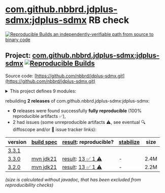 [com.github.nbbrd.jdplus-sdmx:jdplus-sdmx](https://central.sonatype.com/artifact/com.github.nbbrd.jdplus-sdmx/jdplus-sdmx/versions) RB check
=======

[![Reproducible Builds](https://reproducible-builds.org/images/logos/rb.svg) an independently-verifiable path from source to binary code](https://reproducible-builds.org/)

## Project: [com.github.nbbrd.jdplus-sdmx:jdplus-sdmx](https://central.sonatype.com/artifact/com.github.nbbrd.jdplus-sdmx/jdplus-sdmx/versions) [![Reproducible Builds](https://img.shields.io/endpoint?url=https://raw.githubusercontent.com/jvm-repo-rebuild/reproducible-central/master/content/com/github/nbbrd/jdplus-sdmx/badge.json)](https://github.com/jvm-repo-rebuild/reproducible-central/blob/master/content/com/github/nbbrd/jdplus-sdmx/README.md)

Source code: [https://github.com/nbbrd/jdplus-sdmx.git](https://github.com/nbbrd/jdplus-sdmx.git)

<details><summary>This project defines 9 modules:</summary>

* [com.github.nbbrd.jdplus-sdmx:jdplus-sdmx](https://central.sonatype.com/artifact/com.github.nbbrd.jdplus-sdmx/jdplus-sdmx/overview)
* [com.github.nbbrd.jdplus-sdmx:jdplus-sdmx-base](https://central.sonatype.com/artifact/com.github.nbbrd.jdplus-sdmx/jdplus-sdmx-base/overview)
* [com.github.nbbrd.jdplus-sdmx:jdplus-sdmx-base-api](https://central.sonatype.com/artifact/com.github.nbbrd.jdplus-sdmx/jdplus-sdmx-base-api/overview)
* [com.github.nbbrd.jdplus-sdmx:jdplus-sdmx-base-parent](https://central.sonatype.com/artifact/com.github.nbbrd.jdplus-sdmx/jdplus-sdmx-base-parent/overview)
* [com.github.nbbrd.jdplus-sdmx:jdplus-sdmx-bom](https://central.sonatype.com/artifact/com.github.nbbrd.jdplus-sdmx/jdplus-sdmx-bom/overview)
* [com.github.nbbrd.jdplus-sdmx:jdplus-sdmx-cli](https://central.sonatype.com/artifact/com.github.nbbrd.jdplus-sdmx/jdplus-sdmx-cli/overview)
* [com.github.nbbrd.jdplus-sdmx:jdplus-sdmx-cli-plugin](https://central.sonatype.com/artifact/com.github.nbbrd.jdplus-sdmx/jdplus-sdmx-cli-plugin/overview)
* [com.github.nbbrd.jdplus-sdmx:jdplus-sdmx-desktop](https://central.sonatype.com/artifact/com.github.nbbrd.jdplus-sdmx/jdplus-sdmx-desktop/overview)
* [com.github.nbbrd.jdplus-sdmx:jdplus-sdmx-desktop-plugin](https://central.sonatype.com/artifact/com.github.nbbrd.jdplus-sdmx/jdplus-sdmx-desktop-plugin/overview)
</details>

rebuilding **2 releases** of com.github.nbbrd.jdplus-sdmx:jdplus-sdmx:
- **0** releases were found successfully **fully reproducible** (100% reproducible artifacts :white_check_mark:),
- 2 had issues (some unreproducible artifacts :warning:, see eventual :mag: diffoscope and/or :memo: issue tracker links):

| version | [build spec](/BUILDSPEC.md) | [result](https://reproducible-builds.org/docs/jvm/): reproducible? | [stabilize](https://github.com/google/oss-rebuild/blob/main/cmd/stabilize/README.md) | size |
| -- | --------- | ------ | ------ | -- |
| [3.3.1](https://central.sonatype.com/artifact/com.github.nbbrd.jdplus-sdmx/jdplus-sdmx/3.3.1/pom) | | | |
| [3.3.0](https://central.sonatype.com/artifact/com.github.nbbrd.jdplus-sdmx/jdplus-sdmx/3.3.0/pom) | [mvn jdk21](jdplus-sdmx-3.3.0.buildspec) | [result](jdplus-sdmx-3.3.0.buildinfo): [13 :white_check_mark:  1 :warning:](jdplus-sdmx-3.3.0.buildcompare) | - | 2.4M |
| [3.2.0](https://central.sonatype.com/artifact/com.github.nbbrd.jdplus-sdmx/jdplus-sdmx/3.2.0/pom) | [mvn jdk21](jdplus-sdmx-3.2.0.buildspec) | [result](jdplus-sdmx-3.2.0.buildinfo): [13 :white_check_mark:  1 :warning:](jdplus-sdmx-3.2.0.buildcompare) | - | 2.2M |

<i>(size is calculated without javadoc, that has been excluded from reproducibility checks)</i>
